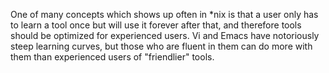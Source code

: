 One of many concepts which shows up often in \*nix is that a user only has to
learn a tool once but will use it forever after that, and therefore tools
should be optimized for experienced users. Vi and Emacs have notoriously steep
learning curves, but those who are fluent in them can do more with them than
experienced users of "friendlier" tools.
